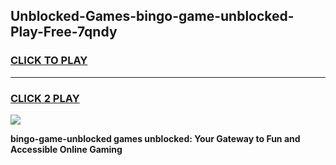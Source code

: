 
## Unblocked-Games-bingo-game-unblocked-Play-Free-7qndy
<h3>
<a href="https://premium76.site?title=bingo-game-unblocked&ref=09A">CLICK TO PLAY</a></h3>
<hr>

<h3>
<a href="https://premium76.site?title=bingo-game-unblocked&ref=09A">CLICK 2 PLAY</a>
  
</h3>

<a href="https://premium76.site?title=bingo-game-unblocked&ref=09A"><img src="https://clearcache.store/games.png"></a>


**bingo-game-unblocked games unblocked: Your Gateway to Fun and Accessible Online Gaming**

